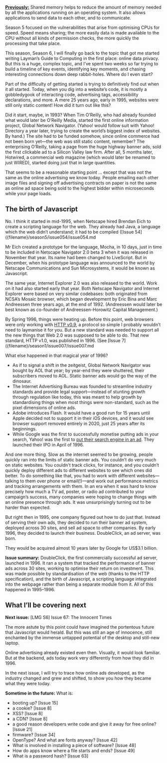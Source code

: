 [**Previously:**](https://buttondown.email/laymansguide/archive/) Shared memory helps to reduce the amount of memory needed by all the applications running on an operating system. It also allows applications to send data to each other, and to communicate.

Season 5 focused on the vulnerabilities that arise from optimising CPUs for speed. Speed means sharing; the more easily data is made available to the CPU without all kinds of permission checks, the more quickly the processing that take place.

This season, Season 6, I will finally go back to the topic that got me started writing Layman’s Guide to Computing in the first place: online data privacy. But this is a huge, complex topic, and I’ve spent two weeks so far trying to build a timeline of key events, identifying key moments, and chasing interesting connections down deep rabbit-holes. Where do I even start?

Part of the difficulty of getting started is trying to definitively find out when it all started. Today, when you dig into a website’s code, it is mostly a gobbledygook of interacting code, advertising tags, accessibility declarations, and more. A mere 25 years ago, early in 1995, websites were still only static content! How did it turn out like this?

Did it start, maybe, in 1993? When Tim O’Reilly, who had already founded what would later be O’Reilly Media, started the first online information project, Global Network Navigator. (Yahoo! would follow suit with Yahoo! Directory a year later, trying to create the world’s biggest index of websites. By hand.) The site had to be funded somehow, since online commerce had not been born yet—the web was still static content, remember? The enterprising O’Reilly, taking a page from the huge highway banner ads, sold the first clickable ad to a Silicon Valley law firm. After all, 5 months later, Hotwired, a commercial web magazine (which would later be renamed to just WIRED), started doing just that in large quantities.

That seems to be a reasonable starting point … except that was not the same as the online advertising we know today. People emailing each other image files and signing off advertising contracts on paper is not the same as online ad space being sold to the highest bidder within microseconds while your page loads.

## The birth of Javascript

No. I think it started in mid-1995, when Netscape hired Brendan Eich to create a scripting language for the web. They already had Java, a language which the web didn’t understand; it had to be compiled ([Issue 54]({filename}/season5/issue054/issue054.md

Mr Eich created a prototype for the language, Mocha, in 10 days, just in time to be included in Netscape Navigator 2.0 beta 3 when it was released in November that year. Its name had been changed to LiveScript. But in December, when his prototype language was announced to the world by Netscape Communications and Sun Microsystems, it would be known as Javascript.

The same year, Internet Explorer 2.0 was also released to the world. Work on it had also started early that year. Both Netscape Navigator and Internet Explorer were based on very similar codebases: both originated from NCSA’s Mosaic browser, which began development by Eric Bina and Marc Andreessen three years ago, at the end of 1992. (Andreessen would later be best known as co-founder of Andreessen-Horowitz Capital Management.)

By Spring 1996, things were heating up. Before this point, web browsers were only working with [HTTP v0.9](https://www.w3.org/Protocols/HTTP/HTTP2.html), a protocol so simple I probably wouldn’t need to laymanise it for you. But a new standard was needed to support all the new things that Web 2.0 was supposed to be able to do. That new standard, HTTP v1.0, was published in 1996. (See [Issue 7]({filename}/season1/issue007/issue007.md

What else happened in that magical year of 1996?

- As if to signal a shift in the zeitgeist, Global Network Navigator was bought by AOL that year; by year-end they were shuttered, their subscribers moved to AOL. Static banner ads would go the way of the dinosaur.
- The Internet Advertising Bureau was founded to streamline industry standards and provide legal support—instead of stunting growth through regulation like today, this was meant to help growth by standardising things when most things were non-standard, such as the pixel dimensions of online ads.
- Adobe introduces Flash. It would have a good run for 15 years until Apple decided not to support it in their iOS devices, and it would see browser support removed entirely in 2020, just 25 years after its beginnings.
- While Google was the first to successfully monetise putting ads in your search, Yahoo! was the first to [put their search engine in an ad](https://www.youtube.com/watch?time_continue=17&v=Aa0WaSSVeIw&feature=emb_logo). They launched their IPO in April of 1996.

And one more thing. Slow as the internet seemed to be growing, people quickly ran into the limits of static banner ads. You couldn’t do very much on static websites. You couldn't track clicks, for instance, and you couldn’t quickly deploy different ads to different websites to see which ones did better. To do something like that, you had to work with different websites—talking to them over phone or email(!)—and work out performance metrics and tracking arrangements with them. In an era when it was hard to know precisely how much a TV ad, poster, or radio ad contributed to your campaign’s success, many companies were hoping to change things with an online presence through ads. It was unsurprisingly turning out to be harder than expected.

But right then in 1995, one company figured out how to do just that. Instead of serving their own ads, they decided to run their banner ad system, deployed across 30 sites, and sell ad space to other companies. By early 1996, they decided to launch their business. DoubleClick, an ad server, was born.

They would be acquired almost 10 years later by Google for US$3.1 billion.

**Issue summary:** DoubleClick, the first commercially successful ad server, launched in 1996. It ran a system that tracked the performance of banner ads across 30 sites, working to optimise their return on investment. This was made possible by standardisation of the web (thanks to the HTTP specification), and the birth of Javascript, a scripting language integrated into the webpage rather than being a separate module from it. All of this happened in 1995–1996.

## What I’ll be covering next

**Next issue:** [LMG S6] Issue 67: The Innocent Times

The more astute by this point could have imagined the portentous future that Javascript would herald. But this was still an age of innocence, still enchanted by the immense untapped potential of the desktop and still-new laptop.

Online advertising already existed even then. Visually, it would look familiar. But at the backend, ads today work very differently from how they did in 1996.

In the next issue, I will try to trace how online ads developed, as the industry changed and grew and shifted, to show you how they became what they were today.

**Sometime in the future:** What is:

- booting up? [Issue 15]
- a cookie? [Issue 8]
- XSS? [Issue 8]
- a CDN? [Issue 8]
- a good reason developers write code and give it away for free online? [Issue 21]
- firmware? [Issue 34]
- OpenType? And what are fonts anyway? [Issue 42]
- What is involved in installing a piece of software? [Issue 48]
- How do apps know where a file starts and ends? [Issue 49]
- What is a password hash? [Issue 63]
